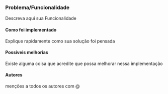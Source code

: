 ### Problema/Funcionalidade

Descreva aqui sua Funcionalidade

#### Como foi implementado

Explique rapidamente como sua solução foi pensada

#### Possíveis melhorias

Existe alguma coisa que acredite que possa melhorar nessa implementação

#### Autores

menções a todos os autores com @
